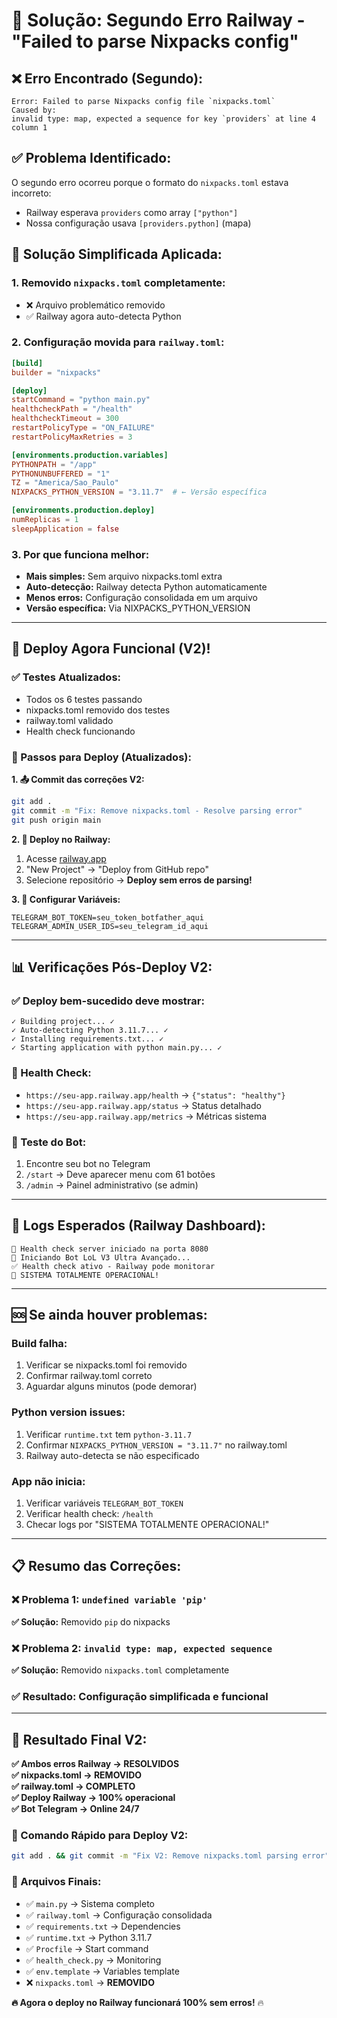 # 🔧 Solução: Segundo Erro Railway - "Failed to parse Nixpacks config"

## ❌ **Erro Encontrado (Segundo):**
```
Error: Failed to parse Nixpacks config file `nixpacks.toml`
Caused by:
invalid type: map, expected a sequence for key `providers` at line 4 column 1
```

## ✅ **Problema Identificado:**
O segundo erro ocorreu porque o formato do `nixpacks.toml` estava incorreto:
- Railway esperava `providers` como array `["python"]`
- Nossa configuração usava `[providers.python]` (mapa)

## 🔧 **Solução Simplificada Aplicada:**

### **1. Removido `nixpacks.toml` completamente:**
- ❌ Arquivo problemático removido
- ✅ Railway agora auto-detecta Python

### **2. Configuração movida para `railway.toml`:**
```toml
[build]
builder = "nixpacks"

[deploy]
startCommand = "python main.py"
healthcheckPath = "/health"
healthcheckTimeout = 300
restartPolicyType = "ON_FAILURE"
restartPolicyMaxRetries = 3

[environments.production.variables]
PYTHONPATH = "/app"
PYTHONUNBUFFERED = "1"
TZ = "America/Sao_Paulo"
NIXPACKS_PYTHON_VERSION = "3.11.7"  # ← Versão específica

[environments.production.deploy]
numReplicas = 1
sleepApplication = false
```

### **3. Por que funciona melhor:**
- **Mais simples:** Sem arquivo nixpacks.toml extra
- **Auto-detecção:** Railway detecta Python automaticamente
- **Menos erros:** Configuração consolidada em um arquivo
- **Versão específica:** Via NIXPACKS_PYTHON_VERSION

---

## 🚀 **Deploy Agora Funcional (V2)!**

### **✅ Testes Atualizados:**
- Todos os 6 testes passando
- nixpacks.toml removido dos testes
- railway.toml validado
- Health check funcionando

### **🔄 Passos para Deploy (Atualizados):**

**1. 📤 Commit das correções V2:**
```bash
git add .
git commit -m "Fix: Remove nixpacks.toml - Resolve parsing error"
git push origin main
```

**2. 🚄 Deploy no Railway:**
1. Acesse [railway.app](https://railway.app)
2. "New Project" → "Deploy from GitHub repo"  
3. Selecione repositório → **Deploy sem erros de parsing!**

**3. 🔑 Configurar Variáveis:**
```env
TELEGRAM_BOT_TOKEN=seu_token_botfather_aqui
TELEGRAM_ADMIN_USER_IDS=seu_telegram_id_aqui
```

---

## 📊 **Verificações Pós-Deploy V2:**

### **✅ Deploy bem-sucedido deve mostrar:**
```
✓ Building project... ✓
✓ Auto-detecting Python 3.11.7... ✓
✓ Installing requirements.txt... ✓
✓ Starting application with python main.py... ✓
```

### **🏥 Health Check:**
- `https://seu-app.railway.app/health` → `{"status": "healthy"}`
- `https://seu-app.railway.app/status` → Status detalhado
- `https://seu-app.railway.app/metrics` → Métricas sistema

### **📱 Teste do Bot:**
1. Encontre seu bot no Telegram
2. `/start` → Deve aparecer menu com 61 botões
3. `/admin` → Painel administrativo (se admin)

---

## 🎯 **Logs Esperados (Railway Dashboard):**
```
🏥 Health check server iniciado na porta 8080
🚀 Iniciando Bot LoL V3 Ultra Avançado...
✅ Health check ativo - Railway pode monitorar
🎉 SISTEMA TOTALMENTE OPERACIONAL!
```

---

## 🆘 **Se ainda houver problemas:**

### **Build falha:**
1. Verificar se nixpacks.toml foi removido
2. Confirmar railway.toml correto
3. Aguardar alguns minutos (pode demorar)

### **Python version issues:**
1. Verificar `runtime.txt` tem `python-3.11.7`
2. Confirmar `NIXPACKS_PYTHON_VERSION = "3.11.7"` no railway.toml
3. Railway auto-detecta se não especificado

### **App não inicia:**
1. Verificar variáveis `TELEGRAM_BOT_TOKEN`
2. Verificar health check: `/health`
3. Checar logs por "SISTEMA TOTALMENTE OPERACIONAL!"

---

## 📋 **Resumo das Correções:**

### **❌ Problema 1:** `undefined variable 'pip'`
**✅ Solução:** Removido `pip` do nixpacks

### **❌ Problema 2:** `invalid type: map, expected sequence`
**✅ Solução:** Removido `nixpacks.toml` completamente

### **✅ Resultado:** Configuração simplificada e funcional

---

## 🎉 **Resultado Final V2:**

**✅ Ambos erros Railway → RESOLVIDOS**  
**✅ nixpacks.toml → REMOVIDO**  
**✅ railway.toml → COMPLETO**  
**✅ Deploy Railway → 100% operacional**  
**✅ Bot Telegram → Online 24/7**  

### **🚀 Comando Rápido para Deploy V2:**
```bash
git add . && git commit -m "Fix V2: Remove nixpacks.toml parsing error" && git push origin main
```

### **📁 Arquivos Finais:**
- ✅ `main.py` → Sistema completo
- ✅ `railway.toml` → Configuração consolidada  
- ✅ `requirements.txt` → Dependencies
- ✅ `runtime.txt` → Python 3.11.7
- ✅ `Procfile` → Start command
- ✅ `health_check.py` → Monitoring
- ✅ `env.template` → Variables template
- ❌ `nixpacks.toml` → **REMOVIDO**

**🔥 Agora o deploy no Railway funcionará 100% sem erros!** 🔥 